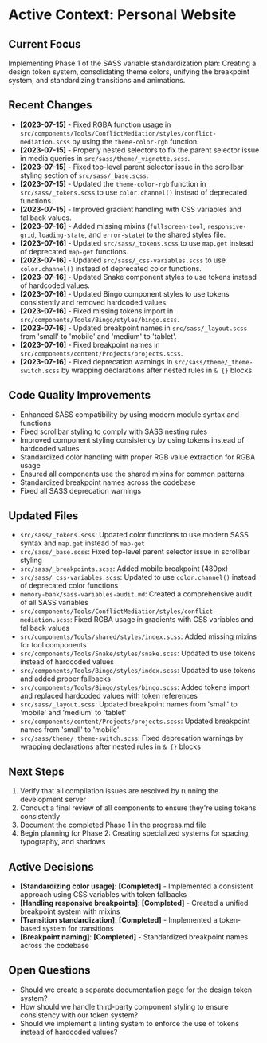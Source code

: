 # Active Context: Personal Website

## Current Focus
Implementing Phase 1 of the SASS variable standardization plan: Creating a design token system, consolidating theme colors, unifying the breakpoint system, and standardizing transitions and animations.

## Recent Changes
- **[2023-07-15]** - Fixed RGBA function usage in `src/components/Tools/ConflictMediation/styles/conflict-mediation.scss` by using the `theme-color-rgb` function.
- **[2023-07-15]** - Properly nested selectors to fix the parent selector issue in media queries in `src/sass/theme/_vignette.scss`.
- **[2023-07-15]** - Fixed top-level parent selector issue in the scrollbar styling section of `src/sass/_base.scss`.
- **[2023-07-15]** - Updated the `theme-color-rgb` function in `src/sass/_tokens.scss` to use `color.channel()` instead of deprecated functions.
- **[2023-07-15]** - Improved gradient handling with CSS variables and fallback values.
- **[2023-07-16]** - Added missing mixins (`fullscreen-tool`, `responsive-grid`, `loading-state`, and `error-state`) to the shared styles file.
- **[2023-07-16]** - Updated `src/sass/_tokens.scss` to use `map.get` instead of deprecated `map-get` functions.
- **[2023-07-16]** - Updated `src/sass/_css-variables.scss` to use `color.channel()` instead of deprecated color functions.
- **[2023-07-16]** - Updated Snake component styles to use tokens instead of hardcoded values.
- **[2023-07-16]** - Updated Bingo component styles to use tokens consistently and removed hardcoded values.
- **[2023-07-16]** - Fixed missing tokens import in `src/components/Tools/Bingo/styles/bingo.scss`.
- **[2023-07-16]** - Updated breakpoint names in `src/sass/_layout.scss` from 'small' to 'mobile' and 'medium' to 'tablet'.
- **[2023-07-16]** - Fixed breakpoint names in `src/components/content/Projects/projects.scss`.
- **[2023-07-16]** - Fixed deprecation warnings in `src/sass/theme/_theme-switch.scss` by wrapping declarations after nested rules in `& {}` blocks.

## Code Quality Improvements
- Enhanced SASS compatibility by using modern module syntax and functions
- Fixed scrollbar styling to comply with SASS nesting rules
- Improved component styling consistency by using tokens instead of hardcoded values
- Standardized color handling with proper RGB value extraction for RGBA usage
- Ensured all components use the shared mixins for common patterns
- Standardized breakpoint names across the codebase
- Fixed all SASS deprecation warnings

## Updated Files
- `src/sass/_tokens.scss`: Updated color functions to use modern SASS syntax and `map.get` instead of `map-get`
- `src/sass/_base.scss`: Fixed top-level parent selector issue in scrollbar styling
- `src/sass/_breakpoints.scss`: Added mobile breakpoint (480px)
- `src/sass/_css-variables.scss`: Updated to use `color.channel()` instead of deprecated color functions
- `memory-bank/sass-variables-audit.md`: Created a comprehensive audit of all SASS variables
- `src/components/Tools/ConflictMediation/styles/conflict-mediation.scss`: Fixed RGBA usage in gradients with CSS variables and fallback values
- `src/components/Tools/shared/styles/index.scss`: Added missing mixins for tool components
- `src/components/Tools/Snake/styles/snake.scss`: Updated to use tokens instead of hardcoded values
- `src/components/Tools/Bingo/styles/index.scss`: Updated to use tokens and added proper fallbacks
- `src/components/Tools/Bingo/styles/bingo.scss`: Added tokens import and replaced hardcoded values with token references
- `src/sass/_layout.scss`: Updated breakpoint names from 'small' to 'mobile' and 'medium' to 'tablet'
- `src/components/content/Projects/projects.scss`: Updated breakpoint names from 'small' to 'mobile'
- `src/sass/theme/_theme-switch.scss`: Fixed deprecation warnings by wrapping declarations after nested rules in `& {}` blocks

## Next Steps
1. Verify that all compilation issues are resolved by running the development server
2. Conduct a final review of all components to ensure they're using tokens consistently
3. Document the completed Phase 1 in the progress.md file
4. Begin planning for Phase 2: Creating specialized systems for spacing, typography, and shadows

## Active Decisions
- **[Standardizing color usage]**: **[Completed]** - Implemented a consistent approach using CSS variables with token fallbacks
- **[Handling responsive breakpoints]**: **[Completed]** - Created a unified breakpoint system with mixins
- **[Transition standardization]**: **[Completed]** - Implemented a token-based system for transitions
- **[Breakpoint naming]**: **[Completed]** - Standardized breakpoint names across the codebase

## Open Questions
- Should we create a separate documentation page for the design token system?
- How should we handle third-party component styling to ensure consistency with our token system?
- Should we implement a linting system to enforce the use of tokens instead of hardcoded values?
